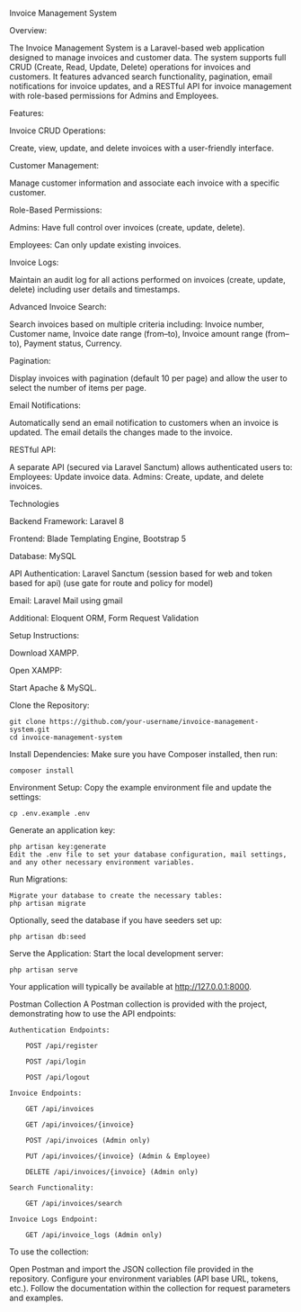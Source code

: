 Invoice Management System

Overview:

The Invoice Management System is a Laravel-based web application designed to manage invoices and customer data. The system supports full CRUD (Create, Read, Update, Delete) operations for invoices and customers. It features advanced search functionality, pagination, email notifications for invoice updates, and a RESTful API for invoice management with role-based permissions for Admins and Employees.

Features:

Invoice CRUD Operations:

Create, view, update, and delete invoices with a user-friendly interface.

Customer Management:

Manage customer information and associate each invoice with a specific customer.

Role-Based Permissions:

Admins: Have full control over invoices (create, update, delete).

Employees: Can only update existing invoices.

Invoice Logs:

Maintain an audit log for all actions performed on invoices (create, update, delete) including user details and timestamps.

Advanced Invoice Search:

Search invoices based on multiple criteria including:
    Invoice number,
    Customer name,
    Invoice date range (from–to),
    Invoice amount range (from–to),
    Payment status,
    Currency.

Pagination:

Display invoices with pagination (default 10 per page) and allow the user to select the number of items per page.

Email Notifications:

Automatically send an email notification to customers when an invoice is updated. The email details the changes made to the invoice.

RESTful API:

A separate API (secured via Laravel Sanctum) allows authenticated users to:
    Employees: Update invoice data.
    Admins: Create, update, and delete invoices.

Technologies

Backend Framework: Laravel 8

Frontend: Blade Templating Engine, Bootstrap 5

Database: MySQL

API Authentication: Laravel Sanctum (session based for web and token based for api) (use gate for route and policy for model)

Email: Laravel Mail using gmail

Additional: Eloquent ORM, Form Request Validation

Setup Instructions:

Download XAMPP.

Open XAMPP:

Start Apache & MySQL.

Clone the Repository:

    git clone https://github.com/your-username/invoice-management-system.git
    cd invoice-management-system

Install Dependencies:
    Make sure you have Composer installed, then run:

    composer install

Environment Setup:
    Copy the example environment file and update the settings:
    
    cp .env.example .env

Generate an application key:

    php artisan key:generate
    Edit the .env file to set your database configuration, mail settings, and any other necessary environment variables.

Run Migrations:

    Migrate your database to create the necessary tables:
    php artisan migrate

Optionally, seed the database if you have seeders set up:

    php artisan db:seed

Serve the Application:
    Start the local development server:

    php artisan serve

Your application will typically be available at http://127.0.0.1:8000.

Postman Collection
A Postman collection is provided with the project, demonstrating how to use the API endpoints:

    Authentication Endpoints:

        POST /api/register

        POST /api/login

        POST /api/logout

    Invoice Endpoints:

        GET /api/invoices

        GET /api/invoices/{invoice}

        POST /api/invoices (Admin only)

        PUT /api/invoices/{invoice} (Admin & Employee)

        DELETE /api/invoices/{invoice} (Admin only)

    Search Functionality:

        GET /api/invoices/search

    Invoice Logs Endpoint:

        GET /api/invoice_logs (Admin only)

To use the collection:

Open Postman and import the JSON collection file provided in the repository.
Configure your environment variables (API base URL, tokens, etc.).
Follow the documentation within the collection for request parameters and examples.
